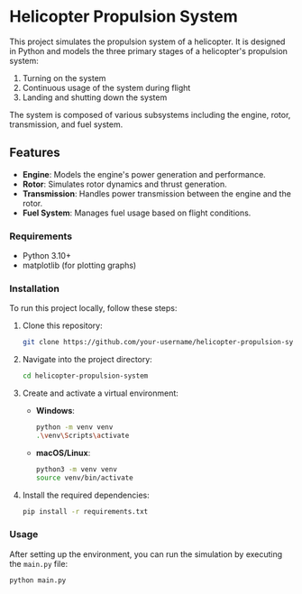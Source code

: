 # Helicopter Propulsion System

This project simulates the propulsion system of a helicopter. It is designed in Python and models the three primary stages of a helicopter's propulsion system: 
1. Turning on the system
2. Continuous usage of the system during flight
3. Landing and shutting down the system

The system is composed of various subsystems including the engine, rotor, transmission, and fuel system.

## Features
- **Engine**: Models the engine's power generation and performance.
- **Rotor**: Simulates rotor dynamics and thrust generation.
- **Transmission**: Handles power transmission between the engine and the rotor.
- **Fuel System**: Manages fuel usage based on flight conditions.

### Requirements
- Python 3.10+
- matplotlib (for plotting graphs)

### Installation

To run this project locally, follow these steps:

1. Clone this repository:

    ```bash
    git clone https://github.com/your-username/helicopter-propulsion-system.git
    ```

2. Navigate into the project directory:

    ```bash
    cd helicopter-propulsion-system
    ```

3. Create and activate a virtual environment:

    - **Windows**:

      ```bash
      python -m venv venv
      .\venv\Scripts\activate
      ```

    - **macOS/Linux**:

      ```bash
      python3 -m venv venv
      source venv/bin/activate
      ```

4. Install the required dependencies:

    ```bash
    pip install -r requirements.txt
    ```

### Usage

After setting up the environment, you can run the simulation by executing the `main.py` file:

```bash
python main.py

